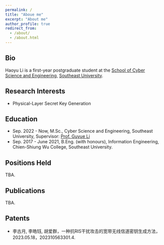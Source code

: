```yaml
---
permalink: /
title: "Aboue me"
excerpt: "About me"
author_profile: true
redirect_from: 
  - /about/
  - /about.html
---
```


## Bio
Haoyu Li is a first-year postgraduate student at the [School of Cyber Science and Engineering](https://cyber.seu.edu.cn), [Southeast University](https://www.seu.edu.cn/).

## Research Interests
* Physical-Layer Secret Key Generation

## Education
* Sep. 2022 - Now, M.Sc., Cyber Science and Engineering, Southeast University, Supervisor: [Prof. Guyue Li](https://cyber.seu.edu.cn/_s303/lgy1/list.psp)
* Sep. 2017 - June 2021, B.Eng. (with honours), Information Engineering, Chien-Shiung Wu College, Southeast University.

## Positions Held
TBA.

## Publications
TBA.

## Patents
* 李古月, 李皓钰, 胡爱群，一种抗RIS干扰攻击的宽带无线信道密钥生成方法，2023.05.18，202310563301.4.


